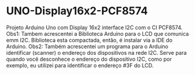 # UNO-Display16x2-PCF8574
Projeto Arduino Uno com Display 16x2 interface I2C com o CI PCF8574.
Obs1: Tambem acrescentei a Biblioteca Arduino para o LCD que comunica emm I2C. Biblioteca esta compactada,
então, é instalar via a IDE do Arduino.
Obs2: Também acrescentei um programa para o Arduino identificar (scanner) o endereço dos dispositivos na rede I2C.
Serve para quando você desconhece o endereço do dispositivo I2C, como por exemplo, eu utilizei para identificar 
o endereço #3F do LCD.
